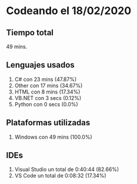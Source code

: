 # Codeando el 18/02/2020

## Tiempo total
49 mins.

## Lenguajes usados
1. C# con 23 mins (47.87%)
1. Other con 17 mins (34.67%)
1. HTML con 8 mins (17.34%)
1. VB.NET con 3 secs (0.12%)
1. Python con 0 secs (0.0%)

## Plataformas utilizadas
1. Windows con 49 mins (100.0%)

## IDEs
1. Visual Studio un total de 0:40:44 (82.66%)
1. VS Code un total de 0:08:32 (17.34%)
